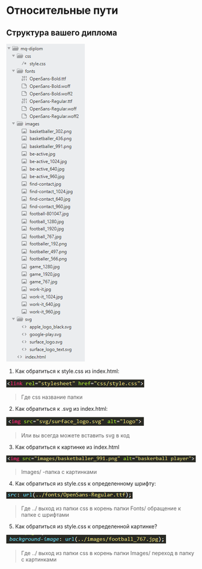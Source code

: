 # 	Относительные пути
## 	Структура вашего диплома
![Структура диплома](img/1.png)

<!-- ## 	Возникающие вопросы -->
1. 	Как обратиться к style.css из index.html:

![Код для вызова css](img/2.png)
>Где css название папки
2. 	Как обратиться к .svg из index.html:

![Код для вызова svg](img/3.png)
>Или вы всегда можете вставить svg в код
3. 	Как обратиться к картинке из index.html

![Код вызова картинки](img/4.png)
>Images/ -папка с картинками
4.	Как обратиться из style.css к определенному шрифту:

![Код вызова шрифтов](img/5.png)
>Где ../ выход из папки css в корень папки
>Fonts/ обращение к папке с шрифтами
5. 	Как обратиться из style.css к определенной картинке?

![Код вызова картинки из css](img/6.png)
>Где ../ выход из папки css в корень папки
>Images/ переход в папку с картинками